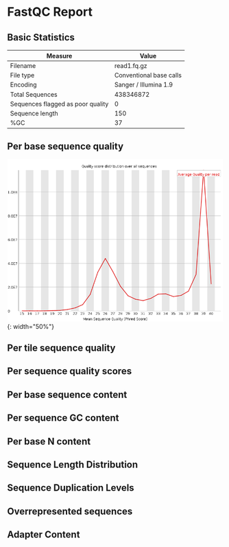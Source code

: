 # __FastQC Report__

## __Basic Statistics__

| Measure | Value |
| --- | --- |
| Filename | read1.fq.gz |
| File type | Conventional base calls |
| Encoding | Sanger / Illumina 1.9 |
| Total Sequences | 438346872 |
| Sequences flagged as poor quality | 0 |
| Sequence length | 150 |
| %GC | 37 |

## Per base sequence quality

![Per base sequence quality](Images/per_sequence_quality.png){: width="50%"}

## Per tile sequence quality



## Per sequence quality scores



## Per base sequence content



## Per sequence GC content



## Per base N content



## Sequence Length Distribution



## Sequence Duplication Levels



## Overrepresented sequences



## Adapter Content



